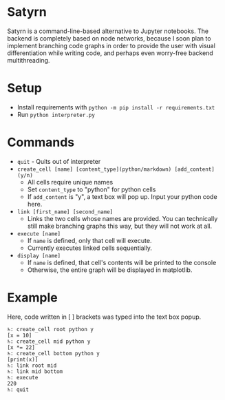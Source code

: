 # Satyrn
Satyrn is a command-line-based alternative to Jupyter notebooks.
The backend is completely based on node networks, because I soon 
plan to implement branching code graphs in order to provide the user
with visual differentiation while writing code, and perhaps even 
worry-free backend multithreading. 

# Setup
* Install requirements with `python -m pip install -r requirements.txt`
* Run `python interpreter.py`

# Commands
* `quit` - Quits out of interpreter
* `create_cell [name] [content_type](python/markdown) [add_content](y/n)`
    - All cells require unique names
    - Set `content_type` to "python" for python cells
    - If `add_content` is "y", a text box will pop up. Input your python code here.
* `link [first_name] [second_name]`
    - Links the two cells whose names are provided. You can technically still make branching graphs this way, but they
    will not work at all.
* `execute [name]`
    - If `name` is defined, only that cell will execute.
    - Currently executes linked cells sequentially. 
* `display [name]`
    - If `name` is defined, that cell's contents will be printed to the console
    - Otherwise, the entire graph will be displayed in matplotlib.

# Example
Here, code written in [ ] brackets was typed into the text box popup.
```
♄: create_cell root python y
[x = 10]
♄: create_cell mid python y
[x *= 22]
♄: create_cell bottom python y
[print(x)]
♄: link root mid
♄: link mid bottom
♄: execute
220
♄: quit
```
